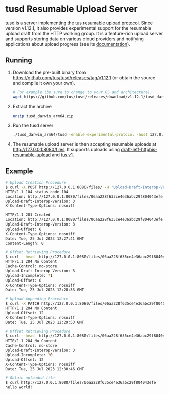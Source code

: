 # tusd Resumable Upload Server

[tusd](https://github.com/tus/tusd) is a server implementing the [tus resumable upload protocol](https://tus.io). Since version v1.12.1, it also provides experimental support for the resumable upload draft from the HTTP working group. It is a feature-rich upload server and supports storing data on various cloud providers and notifying applications about upload progress (see its [documentation](https://github.com/tus/tusd#documentation)).

## Running

1. Download the pre-built binary from https://github.com/tus/tusd/releases/tag/v1.12.1 (or obtain the source and compile it own your own).
   ```bash
   # For example (be sure to change to your OS and architecture):
   wget https://github.com/tus/tusd/releases/download/v1.12.1/tusd_darwin_arm64.zip
   ```
2. Extract the archive
   ```bash
   unzip tusd_darwin_arm64.zip
   ```
3. Run the tusd server
   ```bash
   ./tusd_darwin_arm64/tusd -enable-experimental-protocol -host 127.0.0.1 -port 8080 -base-path /files/
   ```
4. The resumable upload server is then accepting resumable uploads at http://127.0.0.1:8080/files. It supports uploads using [draft-ietf-httpbis-resumable-upload](https://datatracker.ietf.org/doc/draft-ietf-httpbis-resumable-upload/) and [tus v1](https://tus.io/protocols/resumable-upload).

## Example

```sh
# Upload Creation Procedure
$ curl -X POST http://127.0.0.1:8080/files/ -H 'Upload-Draft-Interop-Version: 3' -H 'Upload-Incomplete: ?1' -d 'hello ' -i
HTTP/1.1 104 status code 104
Location: http://127.0.0.1:8080/files/06aa228f635ce4e36abc29f804043efe
Upload-Draft-Interop-Version: 3
X-Content-Type-Options: nosniff

HTTP/1.1 201 Created
Location: http://127.0.0.1:8080/files/06aa228f635ce4e36abc29f804043efe
Upload-Draft-Interop-Version: 3
Upload-Offset: 6
X-Content-Type-Options: nosniff
Date: Tue, 25 Jul 2023 12:27:41 GMT
Content-Length: 0

# Offset Retrieving Procedure
$ curl --head  http://127.0.0.1:8080/files/06aa228f635ce4e36abc29f804043efe -H 'Upload-Draft-Interop-Version: 3'
HTTP/1.1 204 No Content
Cache-Control: no-store
Upload-Draft-Interop-Version: 3
Upload-Incomplete: ?1
Upload-Offset: 6
X-Content-Type-Options: nosniff
Date: Tue, 25 Jul 2023 12:28:33 GMT

# Upload Appending Procedure
$ curl -X PATCH http://127.0.0.1:8080/files/06aa228f635ce4e36abc29f804043efe  -H 'Upload-Draft-Interop-Version: 3' -H 'Upload-Incomplete: ?0' -H 'Upload-Offset: 6' -d 'world!' -i
HTTP/1.1 204 No Content
Upload-Offset: 12
X-Content-Type-Options: nosniff
Date: Tue, 25 Jul 2023 12:29:53 GMT

# Offset Retrieving Procedure
$ curl --head  http://127.0.0.1:8080/files/06aa228f635ce4e36abc29f804043efe -H 'Upload-Draft-Interop-Version: 3'
HTTP/1.1 204 No Content
Cache-Control: no-store
Upload-Draft-Interop-Version: 3
Upload-Incomplete: ?0
Upload-Offset: 12
X-Content-Type-Options: nosniff
Date: Tue, 25 Jul 2023 12:30:46 GMT

# Obtain uploaded file
$ curl http://127.0.0.1:8080/files/06aa228f635ce4e36abc29f804043efe
hello world!
```

